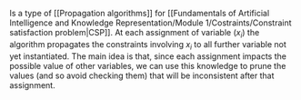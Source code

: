 Is a type of [[Propagation algorithms]] for [[Fundamentals of Artificial Intelligence and Knowledge Representation/Module 1/Costraints/Constraint satisfaction problem|CSP]].
At each assignment of variable ($x_i$) the algorithm propagates the constraints involving $x_i$ to all further variable not yet instantiated. The main idea is that, since each assignment impacts the possible value of other variables, we can use this knowledge to prune the values (and so avoid checking them) that will be inconsistent after that assignment. 